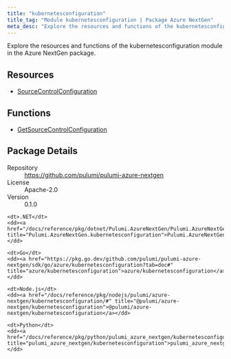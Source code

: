 ```yaml
---
title: "kubernetesconfiguration"
title_tag: "Module kubernetesconfiguration | Package Azure NextGen"
meta_desc: "Explore the resources and functions of the kubernetesconfiguration module in the Azure NextGen package."
---
```


<!-- WARNING: this file was generated by Pulumi Docs Generator. -->
<!-- Do not edit by hand unless you're certain you know what you are doing! -->

Explore the resources and functions of the kubernetesconfiguration module in the Azure NextGen package.

<h2 id="resources">Resources</h2>
<ul class="api">
    <li><a href="sourcecontrolconfiguration" title="SourceControlConfiguration"><span class="symbol resource"></span>SourceControlConfiguration</a></li>
</ul>

<h2 id="functions">Functions</h2>
<ul class="api">
    <li><a href="getsourcecontrolconfiguration" title="GetSourceControlConfiguration"><span class="symbol function"></span>GetSourceControlConfiguration</a></li>
</ul>

<h2 id="package-details">Package Details</h2>
<dl class="package-details">
	<dt>Repository</dt>
	<dd><a href="https://github.com/pulumi/pulumi-azure-nextgen">https://github.com/pulumi/pulumi-azure-nextgen</a></dd>
	<dt>License</dt>
	<dd>Apache-2.0</dd>
	<dt>Version</dt>
	<dd>0.1.0</dd>
</dl>



<dl class="tabular">

    <dt>.NET</dt>
    <dd><a href="/docs/reference/pkg/dotnet/Pulumi.AzureNextGen/Pulumi.AzureNextGen.kubernetesconfiguration.html" title="Pulumi.AzureNextGen.kubernetesconfiguration">Pulumi.AzureNextGen.kubernetesconfiguration</a></dd>

    <dt>Go</dt>
    <dd><a href="https://pkg.go.dev/github.com/pulumi/pulumi-azure-nextgen/sdk/go/azure/kubernetesconfiguration?tab=doc#" title="azure/kubernetesconfiguration">azure/kubernetesconfiguration</a></dd>

    <dt>Node.js</dt>
    <dd><a href="/docs/reference/pkg/nodejs/pulumi/azure-nextgen/kubernetesconfiguration/#" title="@pulumi/azure-nextgen/kubernetesconfiguration">@pulumi/azure-nextgen/kubernetesconfiguration</a></dd>

    <dt>Python</dt>
    <dd><a href="/docs/reference/pkg/python/pulumi_azure_nextgen/kubernetesconfiguration" title="pulumi_azure_nextgen/kubernetesconfiguration">pulumi_azure_nextgen/kubernetesconfiguration</a></dd>

</dl>

